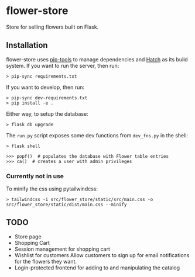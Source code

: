 # flower-store

Store for selling flowers built on Flask.

## Installation

flower-store uses [pip-tools](pypi.org/project/pip-tools) to manage dependencies and [Hatch](hatch.pypa.io) as its build system.
If you want to run the server, then run:

```
> pip-sync requirements.txt
```

If you want to develop, then run:

```
> pip-sync dev-requirements.txt
> pip install -e .
```

Either way, to setup the database:

```
> flask db upgrade
```

The `run.py` script exposes some dev functions from `dev_fns.py` in the shell:
```
> flask shell

>>> popf()  # populates the database with Flower table entries
>>> ca()  # creates a user with admin privileges
```

### Currently not in use
To minify the css using pytailwindcss:

```
> tailwindcss -i src/flower_store/static/src/main.css -o src/flower_store/static/dist/main.css --minify
```

## TODO

* Store page
* Shopping Cart
* Session management for shopping cart
* Wishlist for customers
    Allow customers to sign up for email notifications for the flowers they want.
* Login-protected frontend for adding to and manipulating the catalog
